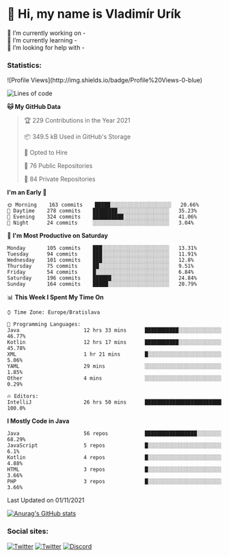 <h1> 👋 Hi, my name is Vladimír Urík</h1>
<p>
 🔭 I’m currently working on -<br>
 🌱 I’m currently learning -<br>
 🤔 I’m looking for help with -<br>
</p>
<h3>Statistics:</h3>
<!--START_SECTION:waka-->
![Profile Views](http://img.shields.io/badge/Profile%20Views-0-blue)

![Lines of code](https://img.shields.io/badge/From%20Hello%20World%20I%27ve%20Written-3.9%20million%20lines%20of%20code-blue)

**🐱 My GitHub Data** 

> 🏆 229 Contributions in the Year 2021
 > 
> 📦 349.5 kB Used in GitHub's Storage 
 > 
> 💼 Opted to Hire
 > 
> 📜 76 Public Repositories 
 > 
> 🔑 84 Private Repositories  
 > 
**I'm an Early 🐤** 

```text
🌞 Morning    163 commits    █████░░░░░░░░░░░░░░░░░░░░   20.66% 
🌆 Daytime    278 commits    ████████░░░░░░░░░░░░░░░░░   35.23% 
🌃 Evening    324 commits    ██████████░░░░░░░░░░░░░░░   41.06% 
🌙 Night      24 commits     ░░░░░░░░░░░░░░░░░░░░░░░░░   3.04%

```
📅 **I'm Most Productive on Saturday** 

```text
Monday       105 commits    ███░░░░░░░░░░░░░░░░░░░░░░   13.31% 
Tuesday      94 commits     ███░░░░░░░░░░░░░░░░░░░░░░   11.91% 
Wednesday    101 commits    ███░░░░░░░░░░░░░░░░░░░░░░   12.8% 
Thursday     75 commits     ██░░░░░░░░░░░░░░░░░░░░░░░   9.51% 
Friday       54 commits     █░░░░░░░░░░░░░░░░░░░░░░░░   6.84% 
Saturday     196 commits    ██████░░░░░░░░░░░░░░░░░░░   24.84% 
Sunday       164 commits    █████░░░░░░░░░░░░░░░░░░░░   20.79%

```


📊 **This Week I Spent My Time On** 

```text
⌚︎ Time Zone: Europe/Bratislava

💬 Programming Languages: 
Java                     12 hrs 33 mins      ███████████░░░░░░░░░░░░░░   46.77% 
Kotlin                   12 hrs 17 mins      ███████████░░░░░░░░░░░░░░   45.78% 
XML                      1 hr 21 mins        █░░░░░░░░░░░░░░░░░░░░░░░░   5.06% 
YAML                     29 mins             ░░░░░░░░░░░░░░░░░░░░░░░░░   1.85% 
Other                    4 mins              ░░░░░░░░░░░░░░░░░░░░░░░░░   0.29%

🔥 Editors: 
IntelliJ                 26 hrs 50 mins      █████████████████████████   100.0%

```

**I Mostly Code in Java** 

```text
Java                     56 repos            █████████████████░░░░░░░░   68.29% 
JavaScript               5 repos             █░░░░░░░░░░░░░░░░░░░░░░░░   6.1% 
Kotlin                   4 repos             █░░░░░░░░░░░░░░░░░░░░░░░░   4.88% 
HTML                     3 repos             █░░░░░░░░░░░░░░░░░░░░░░░░   3.66% 
PHP                      3 repos             █░░░░░░░░░░░░░░░░░░░░░░░░   3.66%

```



 Last Updated on 01/11/2021
<!--END_SECTION:waka-->

[![Anurag's GitHub stats](https://github-readme-stats.vercel.app/api?username=vladimir-urik)](https://github.com/anuraghazra/github-readme-stats)

<h3>Social sites:</h3>
<p><a href="https://twitter.com/GGGEDR" target="_blank"><img alt="Twitter" src="https://img.shields.io/badge/twitter-%231DA1F2.svg?&style=for-the-badge&logo=twitter&logoColor=white" /></a> <a href="https://www.reddit.com/user/GGGEDR" target="_blank"><img alt="Twitter" src="https://img.shields.io/badge/reddit-%23FE6262.svg?&style=for-the-badge&logo=reddit&logoColor=white" /></a> <a href="https://discord.com/users/535708984959827978" target="_blank"><img alt="Discord" src="https://img.shields.io/badge/discord-%235865f2.svg?&style=for-the-badge&logo=discord&logoColor=white" />
</p>

